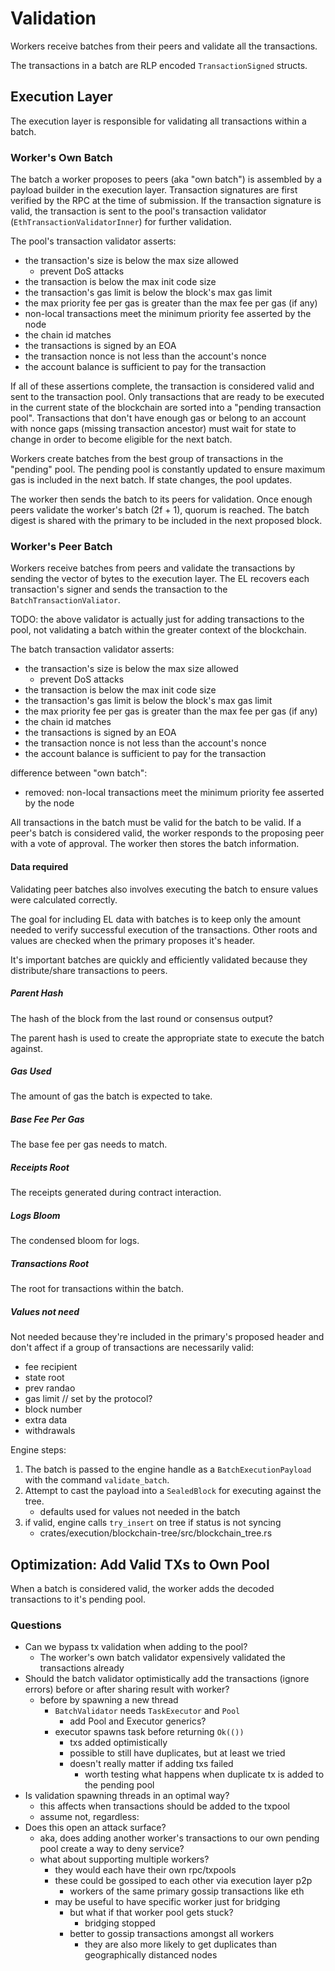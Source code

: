 # Validation

Workers receive batches from their peers and validate all the transactions.

The transactions in a batch are RLP encoded `TransactionSigned` structs.

## Execution Layer
The execution layer is responsible for validating all transactions within a batch.

### Worker's Own Batch
The batch a worker proposes to peers (aka "own batch") is assembled by a payload builder in the execution layer. Transaction signatures are first verified by the RPC at the time of submission. If the transaction signature is valid, the transaction is sent to the pool's transaction validator (`EthTransactionValidatorInner`) for further validation.

The pool's transaction validator asserts:
- the transaction's size is below the max size allowed
    - prevent DoS attacks
- the transaction is below the max init code size
- the transaction's gas limit is below the block's max gas limit
- the max priority fee per gas is greater than the max fee per gas (if any)
- non-local transactions meet the minimum priority fee asserted by the node
- the chain id matches
- the transactions is signed by an EOA
- the transaction nonce is not less than the account's nonce
- the account balance is sufficient to pay for the transaction

If all of these assertions complete, the transaction is considered valid and sent to the transaction pool. Only transactions that are ready to be executed in the current state of the blockchain are sorted into a "pending transaction pool". Transactions that don't have enough gas or belong to an account with nonce gaps (missing transaction ancestor) must wait for state to change in order to become eligible for the next batch.

Workers create batches from the best group of transactions in the "pending" pool. The pending pool is constantly updated to ensure maximum gas is included in the next batch. If state changes, the pool updates.

The worker then sends the batch to its peers for validation. Once enough peers validate the worker's batch (2f + 1), quorum is reached. The batch digest is shared with the primary to be included in the next proposed block.

### Worker's Peer Batch
Workers receive batches from peers and validate the transactions by sending the vector of bytes to the execution layer. The EL recovers each transaction's signer and sends the transaction to the `BatchTransactionValiator`.

TODO: the above validator is actually just for adding transactions to the pool, not validating a batch within the greater context of the blockchain.

The batch transaction validator asserts:
- the transaction's size is below the max size allowed
    - prevent DoS attacks
- the transaction is below the max init code size
- the transaction's gas limit is below the block's max gas limit
- the max priority fee per gas is greater than the max fee per gas (if any)
- the chain id matches
- the transactions is signed by an EOA
- the transaction nonce is not less than the account's nonce
- the account balance is sufficient to pay for the transaction

difference between "own batch":
- removed: non-local transactions meet the minimum priority fee asserted by the node

All transactions in the batch must be valid for the batch to be valid. If a peer's batch is considered valid, the worker responds to the proposing peer with a vote of approval. The worker then stores the batch information.

#### Data required
Validating peer batches also involves executing the batch to ensure values were calculated correctly.

The goal for including EL data with batches is to keep only the amount needed to verify successful execution of the transactions. Other roots and values are checked when the primary proposes it's header.

It's important batches are quickly and efficiently validated because they distribute/share transactions to peers.

##### Parent Hash
The hash of the block from the last round or consensus output?

The parent hash is used to create the appropriate state to execute the batch against.

##### Gas Used
The amount of gas the batch is expected to take.

##### Base Fee Per Gas
The base fee per gas needs to match.

##### Receipts Root
The receipts generated during contract interaction.

##### Logs Bloom
The condensed bloom for logs.

##### Transactions Root
The root for transactions within the batch.

##### Values not need
Not needed because they're included in the primary's proposed header and don't affect if a group of transactions are necessarily valid:
- fee recipient
- state root
- prev randao
- gas limit // set by the protocol?
- block number
- extra data
- withdrawals



Engine steps:
1. The batch is passed to the engine handle as a `BatchExecutionPayload` with the command `validate_batch`.
2. Attempt to cast the payload into a `SealedBlock` for executing against the tree.
    - defaults used for values not needed in the batch
3. if valid, engine calls `try_insert` on tree if status is not syncing
    - crates/execution/blockchain-tree/src/blockchain_tree.rs

## Optimization: Add Valid TXs to Own Pool
When a batch is considered valid, the worker adds the decoded transactions to it's pending pool.

### Questions
- Can we bypass tx validation when adding to the pool?
    - The worker's own batch validator expensively validated the transactions already
- Should the batch validator optimistically add the transactions (ignore errors) before or after sharing result with worker?
    - before by spawning a new thread
        - `BatchValidator` needs `TaskExecutor` and `Pool`
            - add Pool and Executor generics?
        - executor spawns task before returning `Ok(())`
            - txs added optimistically
            - possible to still have duplicates, but at least we tried
            - doesn't really matter if adding txs failed
                - worth testing what happens when duplicate tx is added to the pending pool
- Is validation spawning threads in an optimal way?
    - this affects when transactions should be added to the txpool
    - assume not, regardless:
- Does this open an attack surface?
    - aka, does adding another worker's transactions to our own pending pool create a way to deny service?
    - what about supporting multiple workers?
        - they would each have their own rpc/txpools
        - these could be gossiped to each other via execution layer p2p
            - workers of the same primary gossip transactions like eth
        - may be useful to have specific worker just for bridging
            - but what if that worker pool gets stuck?
                - bridging stopped
            - better to gossip transactions amongst all workers
                - they are also more likely to get duplicates than geographically distanced nodes
